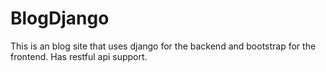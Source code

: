 # BlogDjango
This is an blog site that uses django for the backend and bootstrap for the frontend. Has restful api support.
